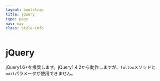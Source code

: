 ```yaml
---
layout: bootstrap
title: jQuery
type: page
nav: nav
class: style-info
---
```


# jQuery
jQuery1.6+を推奨します。jQuery1.4.2から動作しますが、`follow`メソッドと`wait`パラメータが使用できません。
